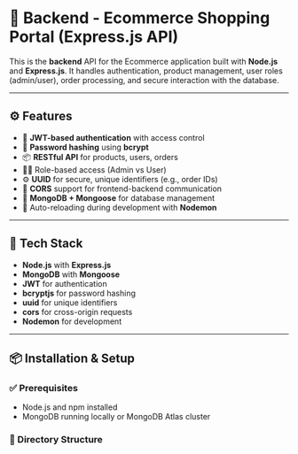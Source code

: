 # 🛒 Backend - Ecommerce Shopping Portal (Express.js API)

This is the **backend** API for the Ecommerce application built with **Node.js** and **Express.js**. It handles authentication, product management, user roles (admin/user), order processing, and secure interaction with the database.

---

## ⚙️ Features

- 🔐 **JWT-based authentication** with access control
- 🔑 **Password hashing** using **bcrypt**
- 📦 **RESTful API** for products, users, orders
- 🧑‍💼 Role-based access (Admin vs User)
- ⚙️ **UUID** for secure, unique identifiers (e.g., order IDs)
- 🔄 **CORS** support for frontend-backend communication
- 💾 **MongoDB + Mongoose** for database management
- 🔁 Auto-reloading during development with **Nodemon**

---

## 🧰 Tech Stack

- **Node.js** with **Express.js**
- **MongoDB** with **Mongoose**
- **JWT** for authentication
- **bcryptjs** for password hashing
- **uuid** for unique identifiers
- **cors** for cross-origin requests
- **Nodemon** for development

---

## 📦 Installation & Setup

### ✅ Prerequisites

- Node.js and npm installed
- MongoDB running locally or MongoDB Atlas cluster

### 📁 Directory Structure

